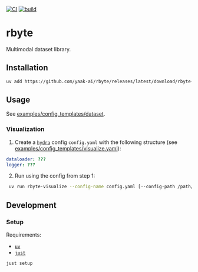 [![CI](https://github.com/yaak-ai/rbyte/actions/workflows/ci.yaml/badge.svg)](https://github.com/yaak-ai/rbyte/actions/workflows/ci.yaml) [![build](https://github.com/yaak-ai/rbyte/actions/workflows/build.yaml/badge.svg)](https://github.com/yaak-ai/rbyte/actions/workflows/build.yaml)

# rbyte

Multimodal dataset library.

## Installation

```bash
uv add https://github.com/yaak-ai/rbyte/releases/latest/download/rbyte-X.Y.Z-py3-none-any.whl [--extra visualize] [--extra jpeg] [--extra mcap]
```

## Usage

See [examples/config_templates/dataset](examples/config_templates/dataset).

### Visualization

1. Create a [`hydra`](https://hydra.cc) config `config.yaml` with the following structure (see [examples/config_templates/visualize.yaml](examples/config_templates/visualize.yaml)):
```yaml
dataloader: ???
logger: ???
```

2. Run using the config from step 1:
```bash
 uv run rbyte-visualize --config-name config.yaml [--config-path /path/to/config]
```

## Development

### Setup

Requirements:
- [`uv`](https://github.com/astral-sh/uv)
- [`just`](https://github.com/casey/just)

```bash
just setup
```
